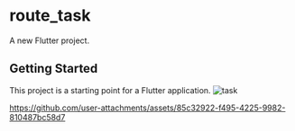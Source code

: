 # route_task

A new Flutter project.

## Getting Started

This project is a starting point for a Flutter application.
![task](https://github.com/user-attachments/assets/e48fc70f-3b7a-429e-ba5a-78f3689031f4)








https://github.com/user-attachments/assets/85c32922-f495-4225-9982-810487bc58d7

